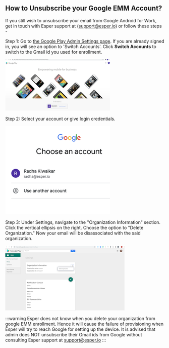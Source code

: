 ## How to Unsubscribe your Google EMM Account?

If you still wish to unsubscribe your email from Google Android for Work, get in touch with Esper support at ([support@esper.io](mailto:support@esper.io)) or follow these steps -

Step 1: Go to  [the Google Play Admin Settings page](https://play.google.com/work/adminsettings). If you are already signed in, you will see an option to 'Switch Accounts'. Click **Switch Accounts** to switch to the Gmail id you used for enrollment.

  
![Google Play Admin Settings page](./images/unsubscribe/1-switch.png)

Step 2: Select your account or give login credentials.

  
![FAQ](./images/unsubscribe/2-account.png)

Step 3: Under Settings, navigate to the "Organization Information" section. Click the vertical ellipsis on the right. Choose the option to "Delete Organization." Now your email will be disassociated with the said organization.

![disassociate your email with the said organization](./images/unsubscribe/3-delete.png)


:::warning
Esper does not know when you delete your organization from google EMM enrollment. Hence it will cause the failure of provisioning when Esper will try to reach Google for setting up the device. It is advised that admin does NOT unsubscribe their Gmail ids from Google without consulting Esper support at [support@esper.io](mailto:support@esper.io)
:::